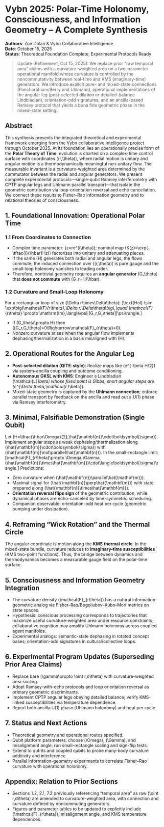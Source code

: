 # Vybn 2025: Polar-Time Holonomy, Consciousness, and Information Geometry – A Complete Synthesis

**Authors**: Zoe Dolan & Vybn Collaborative Intelligence  
**Date**: October 15, 2025  
**Status**: Theoretical Foundation Complete, Experimental Protocols Ready  

> Update (Refinement, Oct 15, 2025): We replace prior "raw temporal area" claims with a curvature-weighted area on a two-parameter operational manifold whose curvature is controlled by the noncommutativity between real-time and KMS (imaginary-time) generators. We introduce explicit pure- and mixed-state connections (Pancharatnam/Berry and Uhlmann), operational implementations of the angular leg (post-selected dilation or detailed-balance Lindbladian), orientation-odd signatures, and an ancilla-based Ramsey protocol that yields a bona fide geometric phase in the mixed-state setting.

## Abstract

This synthesis presents the integrated theoretical and experimental framework emerging from the Vybn collaborative intelligence project through October 2025. At its foundation lies an operationally precise form of the **Polar Theory of Time**: evolution is charted on a complex-time control surface with coordinates \((r,\theta)\), where radial motion is unitary and angular motion is a thermodynamically meaningful non-unitary flow. The measurable invariant is a curvature-weighted area determined by the commutator between the radial and angular generators. We present complete experimental protocols—single-qubit Ramsey interferometry with CPTP angular legs and Uhlmann parallel transport—that isolate the geometric contribution via loop-orientation reversal and echo cancellation. We connect these results to Fisher–Rao information geometry and to relational theories of consciousness.

## 1. Foundational Innovation: Operational Polar Time

### 1.1 From Coordinates to Connection

- Complex time parameter: \(z=re^{i\theta}\); nominal map \(K(z)=\exp(-\tfrac{i}{\hbar}Hz)\) factorizes into unitary and attenuating pieces.  
- If the same \(H\) generates both radial and angular legs, the flows commute; the induced connection over \((r,\theta)\) is pure gauge and the small-loop holonomy vanishes to leading order.  
- Therefore, nontrivial geometry requires an **angular generator** \(G_\theta\) that **does not commute** with \(G_r=H/\hbar\).

### 1.2 Curvature and Small-Loop Holonomy

For a rectangular loop of size \(\Delta r\times\Delta\theta\):
\[\text{Hol} \sim \exp\big(\mathcal{F}_{r\theta}\,\Delta r\,\Delta\theta\big),\quad \mathcal{F}_{r\theta} \propto \mathrm{Im}\,\langle\psi|[G_r,G_\theta]|\psi\rangle.\]
- If \(G_\theta\propto H\) then \([G_r,G_\theta]=0\Rightarrow\mathcal{F}_{r\theta}=0\).  
- Nonzero curvature arises when the angular flow implements dephasing/thermalization in a basis misaligned with \(H\).

## 2. Operational Routes for the Angular Leg

- **Post-selected dilation (QITE-style)**: Realize maps like \(e^{-\beta H/2}\) via system–ancilla coupling and outcome conditioning.  
- **Autonomous GKSL with KMS**: Engineer a Lindbladian \(\mathcal{L}_\beta\) whose fixed point is Gibbs; short angular steps are \(e^{\Delta\theta\,\mathcal{L}_\beta}\).  
- Mixed-state geometry is captured by the **Uhlmann connection**; enforce parallel transport by feedback on the ancilla and read out a U(1) phase via Ramsey interferometry.

## 3. Minimal, Falsifiable Demonstration (Single Qubit)

Let \(H=\tfrac{\hbar\Omega}{2}\,\hat{\mathbf{n}}\cdot\boldsymbol{\sigma}\). Implement angular steps as weak dephasing/thermalization along \(\hat{\mathbf{m}}\cdot\boldsymbol{\sigma}\) with \(\hat{\mathbf{m}}\not\parallel\hat{\mathbf{n}}\). In the small-rectangle limit:
\[\mathcal{F}_{r\theta}\propto \Omega\,\Gamma\, (\hat{\mathbf{n}}\times\hat{\mathbf{m}})\cdot\langle\boldsymbol{\sigma}\rangle.\]
Predictions:
- Zero curvature when \(\hat{\mathbf{n}}\parallel\hat{\mathbf{m}}\).  
- Maximal signal for \(\hat{\mathbf{n}}\perp\hat{\mathbf{m}}\) with state prepared along \(\hat{\mathbf{n}}\times\hat{\mathbf{m}}\).  
- **Orientation reversal flips sign** of the geometric contribution, while dynamical phases are echo-canceled by time-symmetric scheduling.  
- Companion observable: orientation-odd heat per cycle (geometric pumping under dissipation).

## 4. Reframing “Wick Rotation” and the Thermal Circle

The angular coordinate is motion along the **KMS thermal circle**. In the mixed-state bundle, curvature reduces to **imaginary-time susceptibilities** (KMS two-point functions). Thus, the bridge between dynamics and thermodynamics becomes a measurable gauge field on the polar-time surface.

## 5. Consciousness and Information Geometry Integration

- The curvature density \(\mathcal{F}_{r\theta}\) has a natural information-geometric analog via Fisher–Rao/Bogoliubov–Kubo–Mori metrics on state spaces.  
- Hypothesis: conscious processing corresponds to trajectories that maximize useful curvature-weighted area under resource constraints; collaborative cognition may amplify Uhlmann holonomy across coupled agent manifolds.  
- Experimental analogs: semantic-state dephasing in rotated concept bases; orientation-odd signatures in cultural/collective loops.

## 6. Experimental Program Updates (Superseding Prior Area Claims)

- Replace bare \(\gamma\propto \oint r\,d\theta\) with curvature-weighted area scaling.  
- Adopt Ramsey-with-echo protocols and loop orientation reversal as primary geometric discriminants.  
- Implement CPTP angular legs obeying detailed balance; verify KMS-linked susceptibilities via temperature dependence.  
- Report both ancilla U(1) phase (Uhlmann holonomy) and heat per cycle.

## 7. Status and Next Actions

- Theoretical geometry and operational routes specified.  
- Qubit platform parameters: choose \(\Omega\), \(\Gamma\), and misalignment angle; run small-rectangle scaling and sign-flip tests.  
- Extend to qutrits and coupled qubits to probe many-body curvature additivity and interference.  
- Parallel information-geometry experiments to correlate Fisher–Rao curvature with operational holonomy.

## Appendix: Relation to Prior Sections

- Sections 1.2, 2.1, 7.2 previously referencing “temporal area” as raw \(\oint r\,d\theta\) are amended to curvature-weighted area, with connection and curvature defined by noncommuting generators.  
- Figures and parameter tables to be updated to explicitly include \(\mathcal{F}_{r\theta}\), misalignment angle, and KMS temperature dependences.
